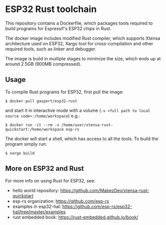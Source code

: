# ESP32 Rust toolchain

This repository contains a Dockerfile, which packages tools required to build programs for Espressif's ESP32 chips in Rust.

The docker image includes modified Rust compiler, which supports Xtensa architecture used on ESP32, Xargo tool for cross-compilation and other required tools, such as linker and debugger.

The image is build in multiple stages to minimize the size, which ends up at around 2.5GB (900MB compressed).

## Usage

To compile Rust programs for ESP32, first pull the image:
```
$ docker pull gaspert/esp32-rust
```
and start it in interactive mode with a volume (`-v <full path to local source code>:/home/workspace`) e.g.:
```
$ docker run -it --rm -v /home/user/xtensa-rust-quickstart:/home/workspace esp-rs
```
The docker will start a shell, which has access to all the tools. To build the program simply run:
```
$ xargo build
```

## More on ESP32 and Rust
For more info on using Rust for ESP32, see:
- hello world repository: https://github.com/MabezDev/xtensa-rust-quickstart
- esp-rs organization: https://github.com/esp-rs
- examples in esp32-hal: https://github.com/esp-rs/esp32-hal/tree/master/examples
- rust embedded book: https://rust-embedded.github.io/book/